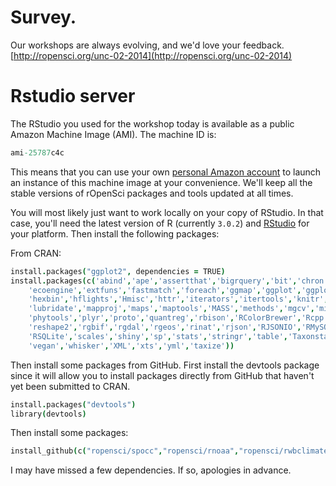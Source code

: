 # Survey.

Our workshops are always evolving, and we'd love your feedback.
[http://ropensci.org/unc-02-2014](http://ropensci.org/unc-02-2014)

# Rstudio server

The RStudio you used for the workshop today is available as a public Amazon Machine Image (AMI). The machine ID is:

```coffee
ami-25787c4c
```

This means that you can use your own [personal Amazon account](https://console.aws.amazon.com/console/home) to launch an instance of this machine image at your convenience. We'll keep all the stable versions of rOpenSci packages and tools updated at all times. 

You will most likely just want to work locally on your copy of RStudio. In that case, you'll need the latest version of R (currently `3.0.2`) and [RStudio](http://www.rstudio.com/) for your platform. Then install the following packages:

From CRAN:

```coffee
install.packages("ggplot2", dependencies = TRUE)
install.packages(c('abind','ape','assertthat','bigrquery','bit','chron','data','data.table','digest','doMC',
	'ecoengine','extfuns','fastmatch','foreach','ggmap','ggplot','ggplot2','grid','gridExtra','gtable',
	'hexbin','hflights','Hmisc','httr','iterators','itertools','knitr','Lahman','lattice','leafletR',
	'lubridate','mapproj','maps','maptools','MASS','methods','mgcv','microbenchmark','multcomp','nlme',
	'phytools','plyr','proto','quantreg','rbison','RColorBrewer','Rcpp','RCurl','rebird','reshape',
	'reshape2','rgbif','rgdal','rgeos','rinat','rjson','RJSONIO','RMySQL','roxygen2','RPostgreSQL',
	'RSQLite','scales','shiny','sp','stats','stringr','table','Taxonstand','tcltk','testthat','utils',
	'vegan','whisker','XML','xts','yml','taxize'))
```

Then install some packages from GitHub. First install the devtools package since it will allow you to install packages directly from GitHub that haven't yet been submitted to CRAN.

```coffee
install.packages("devtools")
library(devtools)
```

Then install some packages:

```coffee
install_github(c("ropensci/spocc","ropensci/rnoaa","ropensci/rwbclimate"))
```

I may have missed a few dependencies. If so, apologies in advance.